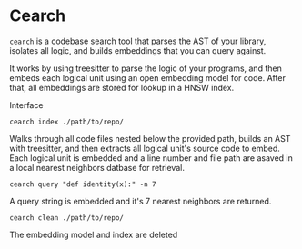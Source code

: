 # Cearch

`cearch` is a codebase search tool that parses the AST of your library, isolates all logic, and builds embeddings that you can query against. 

It works by using treesitter to parse the logic of your programs, and then embeds each logical unit using an open embedding model for code. After that, all embeddings are stored for lookup in a HNSW index. 

Interface

`cearch index ./path/to/repo/`

Walks through all code files nested below the provided path, builds an AST with treesitter, and then extracts all logical unit's source code to embed. Each logical unit is embedded and a line number and file path are asaved in a local nearest neighbors datbase for retrieval. 

`cearch query "def identity(x):" -n 7`

A query string is embedded and it's 7 nearest neighbors are returned.

`cearch clean ./path/to/repo/` 

The embedding model and index are deleted

